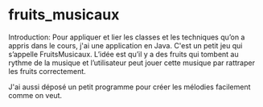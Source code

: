 # fruits_musicaux

Introduction:
Pour appliquer et lier les classes et les techniques qu’on a appris dans le cours, j'ai une application en Java. 
C'est un petit jeu qui s’appelle FruitsMusicaux.
L’idée est qu’il y a des fruits qui tombent au rythme de la musique et l’utilisateur peut jouer cette musique par rattraper les fruits correctement.

J'ai aussi déposé un petit programme pour créer les mélodies facilement comme on veut.
